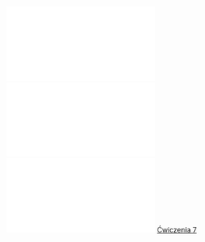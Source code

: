 ![W7_Analiza_21_Przebieg_funk](Notatki/Semestr%201/Analiza%20matematyczna%201.2A/Wyk%C5%82ady/Wyk%C5%82ad%207/W7_Analiza_21_Przebieg_funk.pdf)
![Drawing 2022-11-25 12.52.08.excalidraw](Notatki/Semestr%201/Analiza%20matematyczna%201.2A/Wyk%C5%82ady/Wyk%C5%82ad%207/Drawing%202022-11-25%2012.52.08.excalidraw.md)
![Drawing 2022-12-02 11.12.05.excalidraw](Notatki/Semestr%201/Analiza%20matematyczna%201.2A/Wyk%C5%82ady/Wyk%C5%82ad%207/Drawing%202022-12-02%2011.12.05.excalidraw.md)
[Ćwiczenia 7](Notatki/Semestr%201/Analiza%20matematyczna%201.2A/%C4%86wiczenia/%C4%86wiczenia%207/%C4%86wiczenia%207.md)